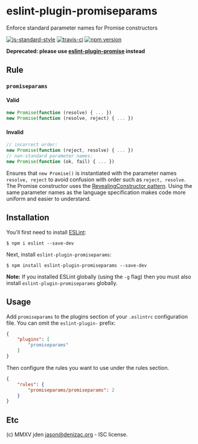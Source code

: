 # eslint-plugin-promiseparams

Enforce standard parameter names for Promise constructors

 [![js-standard-style](https://cdn.rawgit.com/feross/standard/master/badge.svg)](https://github.com/feross/standard)
 [![travis-ci](https://travis-ci.org/jden/eslint-plugin-promiseparams.svg)](https://travis-ci.org/jden/eslint-plugin-promiseparams)
[![npm version](https://badge.fury.io/js/eslint-plugin-promiseparams.svg)](https://www.npmjs.com/package/eslint-plugin-promiseparams)

**Deprecated: please use [eslint-plugin-promise](https://github.com/xjamundx/eslint-plugin-promise/) instead**

## Rule

### `promiseparams`

#### Valid
```js
new Promise(function (resolve) { ... })
new Promise(function (resolve, reject) { ... })
```

#### Invalid
```js
// incorrect order:
new Promise(function (reject, resolve) { ... })
// non-standard parameter names:
new Promise(function (ok, fail) { ... })
```

Ensures that `new Promise()` is instantiated with the parameter names `resolve, reject` to avoid confusion with order such as `reject, resolve`. The Promise constructor uses the [RevealingConstructor pattern](https://blog.domenic.me/the-revealing-constructor-pattern/). Using the same parameter names as the language specification makes code more uniform and easier to understand.


## Installation

You'll first need to install [ESLint](http://eslint.org):

```
$ npm i eslint --save-dev
```

Next, install `eslint-plugin-promiseparams`:

```
$ npm install eslint-plugin-promiseparams --save-dev
```

**Note:** If you installed ESLint globally (using the `-g` flag) then you must also install `eslint-plugin-promiseparams` globally.

## Usage

Add `promiseparams` to the plugins section of your `.eslintrc` configuration file. You can omit the `eslint-plugin-` prefix:

```json
{
    "plugins": [
        "promiseparams"
    ]
}
```


Then configure the rules you want to use under the rules section.

```json
{
    "rules": {
        "promiseparams/promiseparams": 2
    }
}
```

## Etc
(c) MMXV jden <jason@denizac.org> - ISC license.
